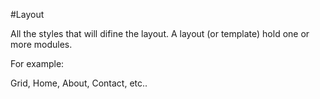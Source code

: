 
#Layout

All the styles that will difine the layout. A layout (or template) hold one or more modules.

For example:

Grid,
Home,
About,
Contact,
etc..
